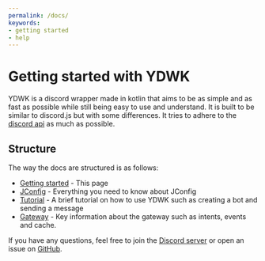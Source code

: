 ```yaml
---
permalink: /docs/
keywords:
- getting started
- help
---
```


# Getting started with YDWK

YDWK is a discord wrapper made in kotlin that aims to be as simple and as fast as possible while still being easy to use and understand. It is built to be similar to discord.js but with some differences. It tries to adhere to the [discord api](https://discord.com/developers/docs/intro) as much as possible.

## Structure

The way the docs are structured is as follows:

- [Getting started](/docs/README.md) - This page
- [JConfig](/docs/jconfig) - Everything you need to know about JConfig
- [Tutorial](/docs/tutorial) - A brief tutorial on how to use YDWK such as creating a bot and sending a message
- [Gateway](/docs/gateway) - Key information about the gateway such as intents, events and cache.

If you have any questions, feel free to join the [Discord server](https://discord.com/invite/PCz8ET778U) or open an issue on [GitHub](https://github.com/YDWK/YDWK/issues/new/choose).